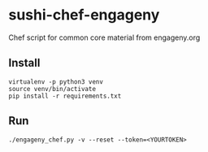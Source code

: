 # sushi-chef-engageny

Chef script for common core material from engageny.org


Install
-------

    virtualenv -p python3 venv
    source venv/bin/activate
    pip install -r requirements.txt


Run
---

    ./engageny_chef.py -v --reset --token=<YOURTOKEN>


